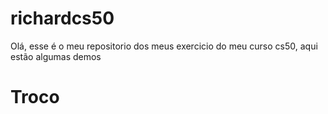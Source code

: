 # richardcs50
Olá, esse é o meu repositorio dos meus exercicio do meu curso cs50, aqui estão algumas demos

# Troco
<script async id="asciicast-lAqHDzCRJLzmfnoiiVs91gGq9" src="https://asciinema.org/a/lAqHDzCRJLzmfnoiiVs91gGq9.js"></script>
